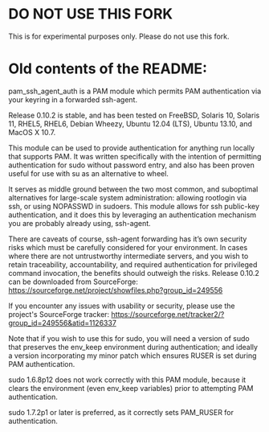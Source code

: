 DO NOT USE THIS FORK
====================

This is for experimental purposes only. Please do not use this fork.

Old contents of the README:
===========================

pam_ssh_agent_auth is a PAM module which permits PAM authentication via your
keyring in a forwarded ssh-agent.

Release 0.10.2 is stable, and has been tested on FreeBSD, Solaris 10, Solaris 11,
RHEL5, RHEL6, Debian Wheezy, Ubuntu 12.04 (LTS), Ubuntu 13.10,
and MacOS X 10.7.

This module can be used to provide authentication for anything run locally that
supports PAM. It was written specifically with the intention of permitting
authentication for sudo without password entry, and also has been proven useful
for use with su as an alternative to wheel.

It serves as middle ground between the two most common, and suboptimal
alternatives for large-scale system administration: allowing rootlogin via ssh,
or using NOPASSWD in sudoers. This module allows for ssh public-key
authentication, and it does this by leveraging an authentication mechanism you
are probably already using, ssh-agent.

There are caveats of course, ssh-agent forwarding has it’s own security risks
which must be carefully considered for your environment. In cases where there
are not untrustworthy intermediate servers, and you wish to retain traceability,
accountability, and required authentication for privileged command invocation,
the benefits should outweigh the risks. Release 0.10.2 can be downloaded from
SourceForge: https://sourceforge.net/project/showfiles.php?group_id=249556

If you encounter any issues with usability or security, please use the project's
SourceForge tracker:
https://sourceforge.net/tracker2/?group_id=249556&atid=1126337

Note that if you wish to use this for sudo, you will need a version of sudo that
preserves the env_keep environment during authentication; and ideally a version
incorporating my minor patch which ensures RUSER is set during PAM authentication.

sudo 1.6.8p12 does not work correctly with this PAM module, because it clears the
environment (even env_keep variables) prior to attempting PAM authentication.

sudo 1.7.2p1 or later is preferred, as it correctly sets PAM_RUSER for
authentication.
